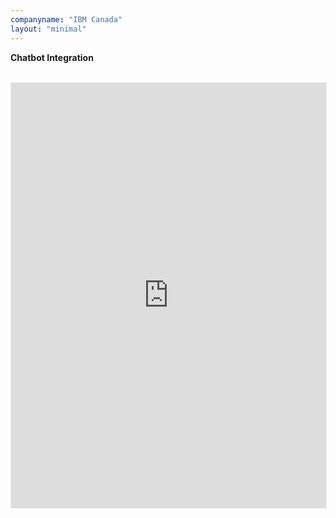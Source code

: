 ```yaml
---
companyname: "IBM Canada"
layout: "minimal"
---
```



<b>Chatbot Integration</b><br/><br/>

<iframe
  src="https://app.livechatai.com/aibot-iframe/clyq5fuab00018bz24tj8c22x"
  style="border:1px solid #EAEAEA"
  width="100%"
  height="680"
  frameborder="0"
  allow="microphone"
></iframe>

